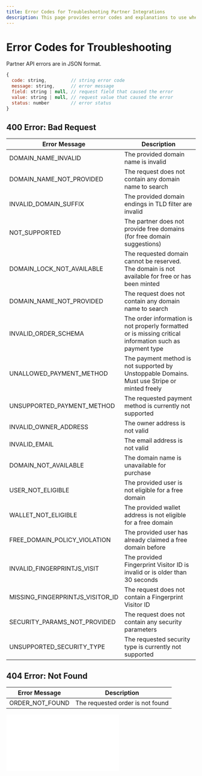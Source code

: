 ```yaml
---
title: Error Codes for Troubleshooting Partner Integrations
description: This page provides error codes and explanations to use when troubleshooting the partner API endpoints.
---
```


# Error Codes for Troubleshooting

Partner API errors are in JSON format.

```javascript
{
  code: string,         // string error code
  message: string,      // error message
  field: string | null, // request field that caused the error
  value: string | null, // request value that caused the error
  status: number        // error status
}
```

## 400 Error: Bad Request

| Error Message | Description |
| - | - |
| DOMAIN\_NAME\_INVALID | The provided domain name is invalid |
| DOMAIN\_NAME\_NOT\_PROVIDED | The request does not contain any domain name to search |
| INVALID\_DOMAIN\_SUFFIX | The provided domain endings in TLD filter are invalid |
| NOT\_SUPPORTED | The partner does not provide free domains (for free domain suggestions) |
| DOMAIN\_LOCK\_NOT\_AVAILABLE | The requested domain cannot be reserved. The domain is not available for free or has been minted |
| DOMAIN\_NAME\_NOT\_PROVIDED | The request does not contain any domain name to search |
| INVALID\_ORDER\_SCHEMA | The order information is not properly formatted or is missing critical information such as payment type |
| UNALLOWED\_PAYMENT\_METHOD | The payment method is not supported by Unstoppable Domains. Must use Stripe or minted freely |
| UNSUPPORTED\_PAYMENT\_METHOD | The requested payment method is currently not supported |
| INVALID\_OWNER\_ADDRESS | The owner address is not valid |
| INVALID\_EMAIL | The email address is not valid |
| DOMAIN\_NOT\_AVAILABLE | The domain name is unavailable for purchase |
| USER\_NOT\_ELIGIBLE | The provided user is not eligible for a free domain |
| WALLET\_NOT\_ELIGIBLE | The provided wallet address is not eligible for a free domain |
| FREE\_DOMAIN\_POLICY\_VIOLATION | The provided user has already claimed a free domain before |
| INVALID\_FINGERPRINTJS\_VISIT | The provided Fingerprint Visitor ID is invalid or is older than 30 seconds |
| MISSING\_FINGERPRINTJS\_VISITOR\_ID | The request does not contain a Fingerprint Visitor ID |
| SECURITY\_PARAMS\_NOT\_PROVIDED | The request does not contain any security parameters |
| UNSUPPORTED\_SECURITY\_TYPE | The requested security type is currently not supported |

## 404 Error: Not Found

| Error Message | Description |
| - | - |
| ORDER\_NOT\_FOUND | The requested order is not found |

<embed src="/snippets/_discord.md" />
